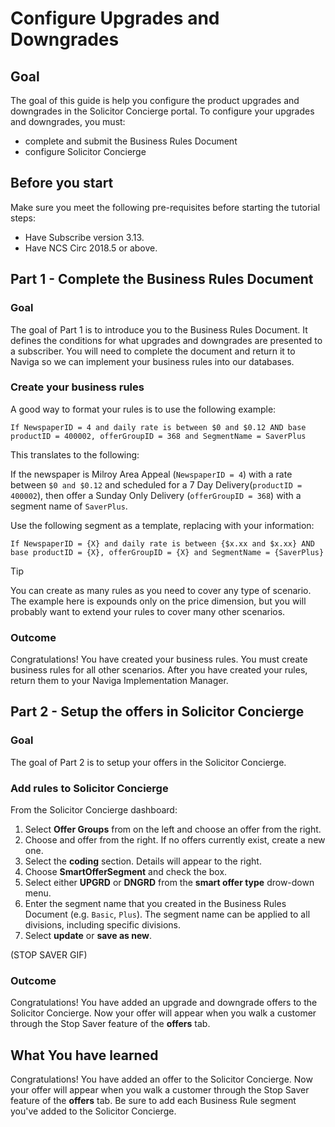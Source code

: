 # Configure Upgrades and Downgrades

## Goal

The goal of this guide is help you configure the product upgrades and downgrades in the Solicitor Concierge portal. To configure your upgrades and downgrades, you must:

- complete and submit the Business Rules Document
- configure Solicitor Concierge

## Before you start

Make sure you meet the following pre-requisites before starting the tutorial steps:

- Have Subscribe version 3.13.
- Have NCS Circ 2018.5 or above.

## Part 1 - Complete the Business Rules Document

### Goal

The goal of Part 1 is to introduce you to the Business Rules Document. It defines the conditions for what upgrades and downgrades are presented to a subscriber. You will need to complete the document and return it to Naviga so we can implement your business rules into our databases.

### Create your business rules

A good way to format your rules is to use the following example:

`If NewspaperID = 4 and daily rate is between $0 and $0.12 AND base productID = 400002, offerGroupID = 368 and SegmentName = SaverPlus`

This translates to the following:

If the newspaper is Milroy Area Appeal (`NewspaperID = 4`) with a rate between `$0 and $0.12` and scheduled for a 7 Day Delivery(`productID = 400002`), then offer a Sunday Only Delivery (`offerGroupID = 368`) with a segment name of `SaverPlus`.

Use the following segment as a template, replacing with your information:

`If NewspaperID = {X} and daily rate is between {$x.xx and $x.xx} AND base productID = {X}, offerGroupID = {X} and SegmentName = {SaverPlus}`

> [!Tip]
> You can create as many rules as you need to cover any type of scenario. The example here is expounds only on the price dimension, but you will probably want to extend your rules to cover many other scenarios. 

### Outcome

Congratulations! You have created your business rules. You must create business rules for all other scenarios. After you have created your rules, return them to your Naviga Implementation Manager.

## Part 2 - Setup the offers in Solicitor Concierge

### Goal

The goal of Part 2 is to setup your offers in the Solicitor Concierge.

### Add rules to Solicitor Concierge

From the Solicitor Concierge dashboard:

1. Select **Offer Groups** from on the left and choose an offer from the right. 
2. Choose and offer from the right. If no offers currently exist, create a new one.
3. Select the **coding** section.  Details will appear to the right.
4. Choose **SmartOfferSegment** and check the box.
5. Select either **UPGRD** or **DNGRD** from the **smart offer type** drow-down menu.
6. Enter the segment name that you created in the Business Rules Document (e.g. `Basic`, `Plus`). The segment name can be applied to all divisions, including specific divisions.
7. Select **update** or **save as new**.

(STOP SAVER GIF)

### Outcome

Congratulations! You have added an upgrade and downgrade offers to the Solicitor Concierge. Now your offer will appear when you walk a customer through the Stop Saver feature of the **offers** tab.

## What You have learned

Congratulations! You have added an offer to the Solicitor Concierge. Now your offer will appear when you walk a customer through the Stop Saver feature of the **offers** tab. Be sure to add each Business Rule segment you've added to the Solicitor Concierge.